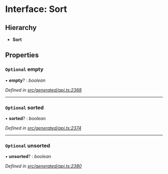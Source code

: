 # Interface: Sort

## Hierarchy

* **Sort**

## Properties

### `Optional` empty

• **empty**? : *boolean*

*Defined in [src/generated/api.ts:2368](https://github.com/mailslurp/mailslurp-client-ts-js/blob/9736ebe/src/generated/api.ts#L2368)*

___

### `Optional` sorted

• **sorted**? : *boolean*

*Defined in [src/generated/api.ts:2374](https://github.com/mailslurp/mailslurp-client-ts-js/blob/9736ebe/src/generated/api.ts#L2374)*

___

### `Optional` unsorted

• **unsorted**? : *boolean*

*Defined in [src/generated/api.ts:2380](https://github.com/mailslurp/mailslurp-client-ts-js/blob/9736ebe/src/generated/api.ts#L2380)*
